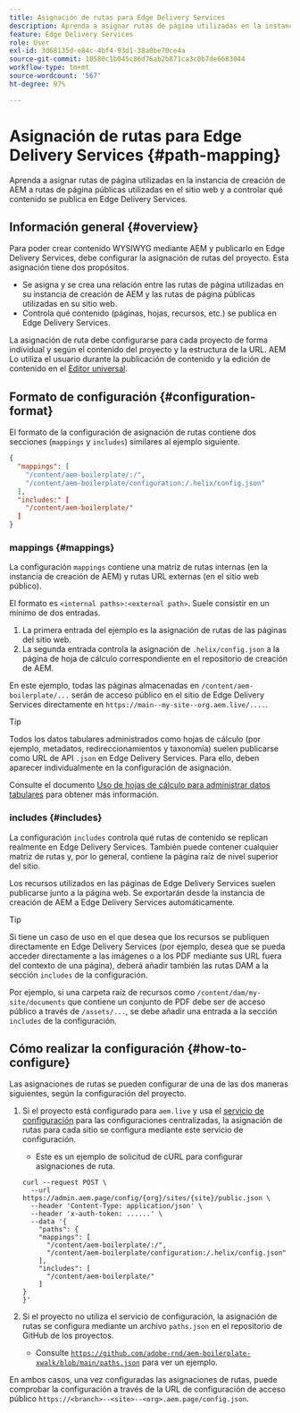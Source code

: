 ```yaml
---
title: Asignación de rutas para Edge Delivery Services
description: Aprenda a asignar rutas de página utilizadas en la instancia de creación de AEM a rutas de página públicas utilizadas en el sitio web y a controlar qué contenido se publica en Edge Delivery Services.
feature: Edge Delivery Services
role: User
exl-id: 3d68135d-e84c-4bf4-93d1-38a0be70ce4a
source-git-commit: 10580c1b045c86d76ab2b871ca3c0b7de6683044
workflow-type: tm+mt
source-wordcount: '567'
ht-degree: 97%

---
```


# Asignación de rutas para Edge Delivery Services {#path-mapping}

Aprenda a asignar rutas de página utilizadas en la instancia de creación de AEM a rutas de página públicas utilizadas en el sitio web y a controlar qué contenido se publica en Edge Delivery Services.

## Información general {#overview}

Para poder crear contenido WYSIWYG mediante AEM y publicarlo en Edge Delivery Services, debe configurar la asignación de rutas del proyecto. Esta asignación tiene dos propósitos.

* Se asigna y se crea una relación entre las rutas de página utilizadas en su instancia de creación de AEM y las rutas de página públicas utilizadas en su sitio web.
* Controla qué contenido (páginas, hojas, recursos, etc.) se publica en Edge Delivery Services.

La asignación de ruta debe configurarse para cada proyecto de forma individual y según el contenido del proyecto y la estructura de la URL. AEM Lo utiliza el usuario durante la publicación de contenido y la edición de contenido en el [Editor universal](/help/sites-cloud/authoring/universal-editor/navigation.md).

## Formato de configuración {#configuration-format}

El formato de la configuración de asignación de rutas contiene dos secciones (`mappings` y `includes`) similares al ejemplo siguiente.

```json
{
  "mappings": [
    "/content/aem-boilerplate/:/",
    "/content/aem-boilerplate/configuration:/.helix/config.json"
  ],
  "includes:" [
    "/content/aem-boilerplate/"
  ]
}
```

### mappings {#mappings}

La configuración `mappings` contiene una matriz de rutas internas (en la instancia de creación de AEM) y rutas URL externas (en el sitio web público).

El formato es `<internal paths>:<external path>`. Suele consistir en un mínimo de dos entradas.

1. La primera entrada del ejemplo es la asignación de rutas de las páginas del sitio web.
1. La segunda entrada controla la asignación de `.helix/config.json` a la página de hoja de cálculo correspondiente en el repositorio de creación de AEM.

En este ejemplo, todas las páginas almacenadas en `/content/aem-boilerplate/...` serán de acceso público en el sitio de Edge Delivery Services directamente en `https://main--my-site--org.aem.live/....`.

>[!TIP]
>
>Todos los datos tabulares administrados como hojas de cálculo (por ejemplo, metadatos, redireccionamientos y taxonomía) suelen publicarse como URL de API `.json` en Edge Delivery Services. Para ello, deben aparecer individualmente en la configuración de asignación.
>
>Consulte el documento [Uso de hojas de cálculo para administrar datos tabulares](/help/edge/wysiwyg-authoring/tabular-data.md) para obtener más información.

### includes {#includes}

La configuración `includes` controla qué rutas de contenido se replican realmente en Edge Delivery Services. También puede contener cualquier matriz de rutas y, por lo general, contiene la página raíz de nivel superior del sitio.

Los recursos utilizados en las páginas de Edge Delivery Services suelen publicarse junto a la página web. Se exportarán desde la instancia de creación de AEM a Edge Delivery Services automáticamente.

>[!TIP]
>
>Si tiene un caso de uso en el que desea que los recursos se publiquen directamente en Edge Delivery Services (por ejemplo, desea que se pueda acceder directamente a las imágenes o a los PDF mediante sus URL fuera del contexto de una página), deberá añadir también las rutas DAM a la sección `includes` de la configuración.
>
>Por ejemplo, si una carpeta raíz de recursos como `/content/dam/my-site/documents` que contiene un conjunto de PDF debe ser de acceso público a través de `/assets/...`, se debe añadir una entrada a la sección `includes` de la configuración.

## Cómo realizar la configuración {#how-to-configure}

Las asignaciones de rutas se pueden configurar de una de las dos maneras siguientes, según la configuración del proyecto.

1. Si el proyecto está configurado para `aem.live` y usa el [servicio de configuración](https://www.aem.live/docs/config-service-setup) para las configuraciones centralizadas, la asignación de rutas para cada sitio se configura mediante este servicio de configuración.

   * Este es un ejemplo de solicitud de cURL para configurar asignaciones de ruta.

   ```text
   curl --request POST \
     --url https://admin.aem.page/config/{org}/sites/{site}/public.json \
     --header 'Content-Type: application/json' \
     --header 'x-auth-token: ......' \
     --data '{
       "paths": {
       "mappings": [
         "/content/aem-boilerplate/:/",
         "/content/aem-boilerplate/configuration:/.helix/config.json"
       ],
       "includes": [
         "/content/aem-boilerplate/"
       ]
   }
   }'
   ```

1. Si el proyecto no utiliza el servicio de configuración, la asignación de rutas se configura mediante un archivo `paths.json` en el repositorio de GitHub de los proyectos.

   * Consulte [`https://github.com/adobe-rnd/aem-boilerplate-xwalk/blob/main/paths.json`](https://github.com/adobe-rnd/aem-boilerplate-xwalk/blob/main/paths.json) para ver un ejemplo.

En ambos casos, una vez configuradas las asignaciones de rutas, puede comprobar la configuración a través de la URL de configuración de acceso público `https://<branch>--<site>--<org>.aem.page/config.json`.

